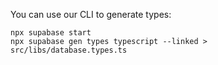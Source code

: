 You can use our CLI to generate types:

```
npx supabase start
npx supabase gen types typescript --linked > src/libs/database.types.ts
```

